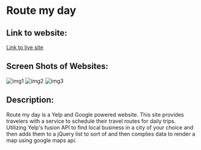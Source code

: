 

# Route my day

 ## Link to website:

 [Link to live site](https://github.com/odisclemons/route-my-day)



 ## Screen Shots of Websites:
 
 ![img1](https://github.com/odisclemons/route-my-day/blob/85dd3a8debad0efec12bb0080d58f401e733d77b/Screen%20Shot%202022-04-15%20at%2010.30.50%20AM.png)
 ![img2](https://github.com/odisclemons/route-my-day/blob/85dd3a8debad0efec12bb0080d58f401e733d77b/Screen%20Shot%202022-04-15%20at%2010.31.04%20AM.png)
 ![img3](https://github.com/odisclemons/route-my-day/blob/85dd3a8debad0efec12bb0080d58f401e733d77b/Screen%20Shot%202022-04-15%20at%2010.31.16%20AM.png
)
 

 ## Description:
  Route my day is a Yelp and Google powered website. This site provides travelers with a service to schedule their travel routes for daily trips. Utilizing Yelp's fusion API to find local business in a city of your choice and then adds them to a jQuery list to sort of and then complies data to render a map using google maps api. 

